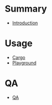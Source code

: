 # Summary

- [Introduction](./intro.md)

# Usage
- [Cargo](usage/cargo.md)
- [Playground](usage/playground.md)

# QA
- [QA](./qa.md)
